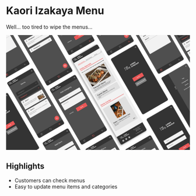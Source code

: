 # Kaori Izakaya Menu

Well... too tired to wipe the menus...

![app top](./resources/mock.png)

## Highlights

- Customers can check menus
- Easy to update menu items and categories
